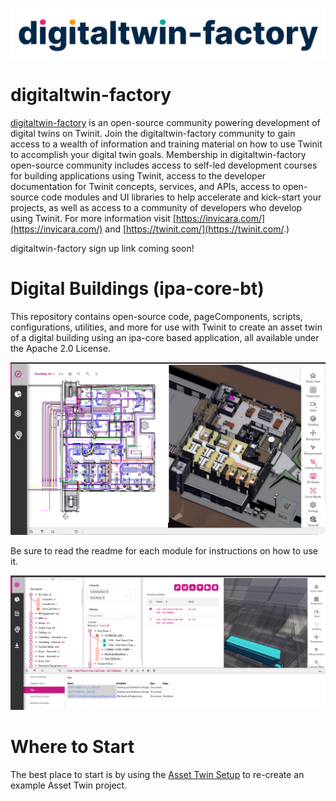 ![digitaltwin-factory logo](./img/dtfactoryv3.png)

# digitaltwin-factory

[digitaltwin-factory](https://community.digitaltwin-factory.com/) is an open-source community powering development of digital twins on Twinit. Join the digitaltwin-factory community to gain access to a wealth of information and training material on how to use Twinit to accomplish your digital twin goals. Membership in digitaltwin-factory open-source community includes access to self-led development courses for building applications using Twinit, access to the developer documentation for Twinit concepts, services, and APIs, access to open-source code modules and UI libraries to help accelerate and kick-start your projects, as well as access to a community of developers who develop using Twinit. For more information visit [https://invicara.com/](https://invicara.com/) and [https://twinit.com/](https://twinit.com/.)

digitaltwin-factory sign up link coming soon!

# Digital Buildings (ipa-core-bt)

This repository contains open-source code, pageComponents, scripts, configurations, utilities, and more for use with Twinit to create an asset twin of a digital building using an ipa-core based application, all available under the Apache 2.0 License.

![Asset Twin Model Views](./img/asset01.png)

Be sure to read the readme for each module for instructions on how to use it.

![Asset Twin Asset Info](./img/asset02.png)

# Where to Start

The best place to start is by using the [Asset Twin Setup](Asset%20Twin%20Setup/Readme.md) to re-create an example Asset Twin project.